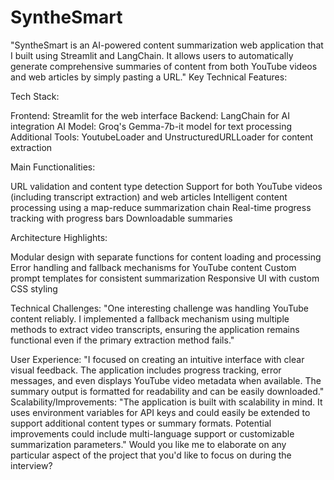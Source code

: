# SyntheSmart

"SyntheSmart is an AI-powered content summarization web application that I built using Streamlit and LangChain. It allows users to automatically generate comprehensive summaries of content from both YouTube videos and web articles by simply pasting a URL." Key Technical Features:

Tech Stack:

Frontend: Streamlit for the web interface Backend: LangChain for AI integration AI Model: Groq's Gemma-7b-it model for text processing Additional Tools: YoutubeLoader and UnstructuredURLLoader for content extraction

Main Functionalities:

URL validation and content type detection Support for both YouTube videos (including transcript extraction) and web articles Intelligent content processing using a map-reduce summarization chain Real-time progress tracking with progress bars Downloadable summaries

Architecture Highlights:

Modular design with separate functions for content loading and processing Error handling and fallback mechanisms for YouTube content Custom prompt templates for consistent summarization Responsive UI with custom CSS styling

Technical Challenges: "One interesting challenge was handling YouTube content reliably. I implemented a fallback mechanism using multiple methods to extract video transcripts, ensuring the application remains functional even if the primary extraction method fails."

User Experience: "I focused on creating an intuitive interface with clear visual feedback. The application includes progress tracking, error messages, and even displays YouTube video metadata when available. The summary output is formatted for readability and can be easily downloaded." Scalability/Improvements: "The application is built with scalability in mind. It uses environment variables for API keys and could easily be extended to support additional content types or summary formats. Potential improvements could include multi-language support or customizable summarization parameters." Would you like me to elaborate on any particular aspect of the project that you'd like to focus on during the interview?
